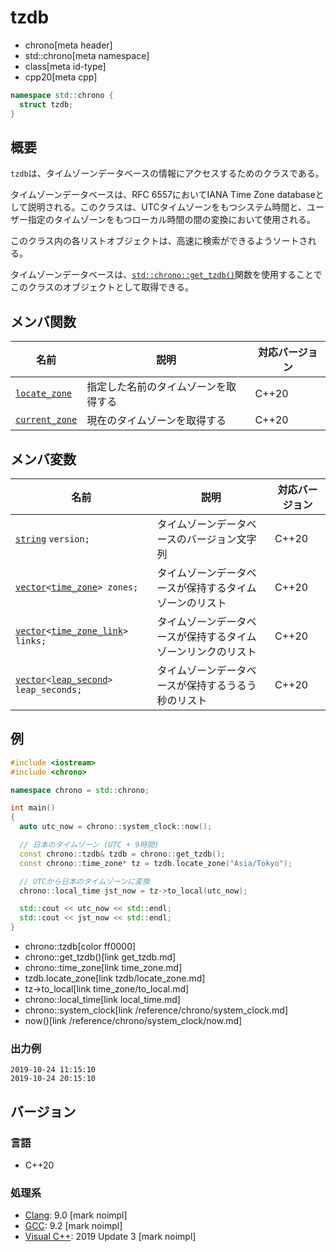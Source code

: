 # tzdb
* chrono[meta header]
* std::chrono[meta namespace]
* class[meta id-type]
* cpp20[meta cpp]

```cpp
namespace std::chrono {
  struct tzdb;
}
```

## 概要
`tzdb`は、タイムゾーンデータベースの情報にアクセスするためのクラスである。

タイムゾーンデータベースは、RFC 6557においてIANA Time Zone databaseとして説明される。このクラスは、UTCタイムゾーンをもつシステム時間と、ユーザー指定のタイムゾーンをもつローカル時間の間の変換において使用される。

このクラス内の各リストオブジェクトは、高速に検索ができるようソートされる。

タイムゾーンデータベースは、[`std::chrono::get_tzdb()`](get_tzdb.md)関数を使用することでこのクラスのオブジェクトとして取得できる。


## メンバ関数

| 名前 | 説明 | 対応バージョン |
|------|------|----------------|
| [`locate_zone`](tzdb/locate_zone.md)   | 指定した名前のタイムゾーンを取得する | C++20 |
| [`current_zone`](tzdb/current_zone.md) | 現在のタイムゾーンを取得する | C++20 |


## メンバ変数

| 名前 | 説明 | 対応バージョン |
|------|------|----------------|
| [`string`](/reference/string/basic_string.md) `version;` | タイムゾーンデータベースのバージョン文字列 | C++20 |
| [`vector`](/reference/vector/vector.md)`<`[`time_zone`](time_zone.md)`> zones;` | タイムゾーンデータベースが保持するタイムゾーンのリスト | C++20 |
| [`vector`](/reference/vector/vector.md)`<`[`time_zone_link`](time_zone_link.md)`> links;` | タイムゾーンデータベースが保持するタイムゾーンリンクのリスト | C++20 |
| [`vector`](/reference/vector/vector.md)`<`[`leap_second`](leap_second.md)`> leap_seconds;` | タイムゾーンデータベースが保持するうるう秒のリスト | C++20 |


## 例
```cpp example
#include <iostream>
#include <chrono>

namespace chrono = std::chrono;

int main()
{
  auto utc_now = chrono::system_clock::now();

  // 日本のタイムゾーン (UTC + 9時間)
  const chrono::tzdb& tzdb = chrono::get_tzdb();
  const chrono::time_zone* tz = tzdb.locate_zone("Asia/Tokyo");

  // UTCから日本のタイムゾーンに変換
  chrono::local_time jst_now = tz->to_local(utc_now);

  std::cout << utc_now << std::endl;
  std::cout << jst_now << std::endl;
}
```
* chrono::tzdb[color ff0000]
* chrono::get_tzdb()[link get_tzdb.md]
* chrono::time_zone[link time_zone.md]
* tzdb.locate_zone[link tzdb/locate_zone.md]
* tz->to_local[link time_zone/to_local.md]
* chrono::local_time[link local_time.md]
* chrono::system_clock[link /reference/chrono/system_clock.md]
* now()[link /reference/chrono/system_clock/now.md]

### 出力例
```
2019-10-24 11:15:10
2019-10-24 20:15:10
```

## バージョン
### 言語
- C++20

### 処理系
- [Clang](/implementation.md#clang): 9.0 [mark noimpl]
- [GCC](/implementation.md#gcc): 9.2 [mark noimpl]
- [Visual C++](/implementation.md#visual_cpp): 2019 Update 3 [mark noimpl]

